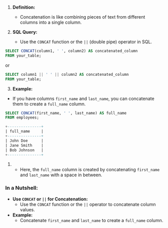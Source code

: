 1. **Definition:**
    
    - Concatenation is like combining pieces of text from different columns into a single column.
2. **SQL Query:**
    
    - Use the `CONCAT` function or the `||` (double pipe) operator in SQL.
    
    
```sql
SELECT CONCAT(column1, ' ', column2) AS concatenated_column
FROM your_table;
```

or

```sql
SELECT column1 || ' ' || column2 AS concatenated_column
FROM your_table;
```

3. **Example:**

- If you have columns `first_name` and `last_name`, you can concatenate them to create a `full_name` column.

```sql
SELECT CONCAT(first_name, ' ', last_name) AS full_name
FROM employees;

+---------------+
| full_name     |
+---------------+
| John Doe      |
| Jane Smith    |
| Bob Johnson   |
+---------------+
```

1. - Here, the `full_name` column is created by concatenating `first_name` and `last_name` with a space in between.

### **In a Nutshell:**

- **Use `CONCAT` or `||` for Concatenation:**
    - Use the `CONCAT` function or the `||` operator to concatenate column values.
- **Example:**
    - Concatenate `first_name` and `last_name` to create a `full_name` column.